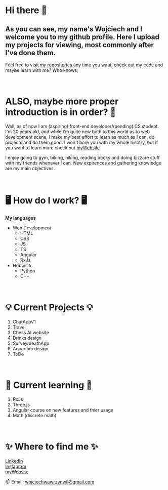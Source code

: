 # Hi there 👋

## As you can see, my name's Wojciech and I welcome you to my github profile. Here I upload my projects for viewing, most commonly after I've done them.
  
Feel free to visit [my repositories](https://github.com/Soldacium?tab=repositories) any time you want, check out my code and maybe learn with me? Who knows;
<br><br><br>

# ALSO, maybe more proper introduction is in order? 🙂
Well, as of now I am (aspiring) front-end developer/(pending) CS student. I'm 20 years old, and while I'm quite new both to this world as to web development scene, I make my best effort to learn as much as I can, do projects and do them good. I won't bore you with my whole hisotry, but if you want to learn more check out [myWebsite](https://soldacium.github.io/portfolio)

I enjoy going to gym, biking, hiking, reading books and doing bizzare stuff with my friends whenever I can.
New expirences and gathering knowledge are my main objectives.
<br><br><br>

# 🖥️ How do I work? 🖥️
**My languages**
* Web Development
   * HTML
   * CSS
   * JS
   * TS
   * Angular
   * RxJs
* Hobbisitc
   * Python
   * C++
  <br><br><br>
   
# 💡 Current Projects 💡
1. ChatAppV1
2. Travel
3. Chess AI website
4. Drinks design
5. Survey/deathApp
6. Aquarium design
7. ToDo
<br><br><br>

# 🌱 Current learning 🌱
1. RxJs
2. Three.js
3. Angular course on new features and thier usage
4. Math (discrete math)
<br><br><br>

# ✨ Where to find me ✨
[LinkedIn](https://www.linkedin.com/in/wojciech-bulek-10a7321b3/) <br>
[Instagram](https://www.instagram.com/wowawil/?hl=pl) <br>
[myWebsite](https://soldacium.github.io/portfolio)

📫 Email: wojciechwawrzynwil@gmail.com

<br><br><br>


<!--
**Soldacium/Soldacium** is a ✨ _special_ ✨ repository because its `README.md` (this file) appears on your GitHub profile.

Here are some ideas to get you started:

- 🔭 I’m currently working on ...
- 🌱 I’m currently learning ...
- 👯 I’m looking to collaborate on ...
- 🤔 I’m looking for help with ...
- 💬 Ask me about ...
- 📫 How to reach me: ...
- 😄 Pronouns: ...
- ⚡ Fun fact: ...
-->
